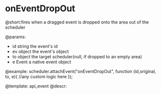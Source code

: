 onEventDropOut
=============

@short:fires when a dragged event  is dropped onto the area out of the scheduler
	

@params:
- id	string	the event's id 
- ev		object	the event's object
- to object	the target scheduler(null, if dropped to an empty area)
- e Event a native event object


@example:
scheduler.attachEvent("onEventDropOut", function (id,original, to, e){
	//any custom logic here
});



@template:	api_event
@descr: 

